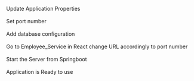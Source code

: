 Update Application Properties<br><br>
Set port number<br><br>
Add database configuration<br><br>
Go to Employee_Service in React change URL accordingly to port number<br><br>
Start the Server from Springboot<br><br>
Application is Ready to use
